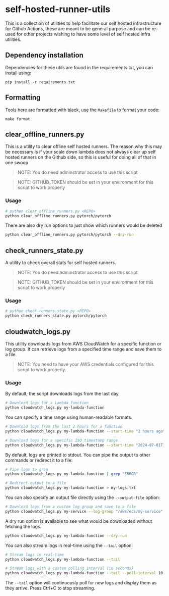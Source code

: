# self-hosted-runner-utils

This is a collection of utilities to help facilitate our self hosted infrastructure for Github Actions,
these are meant to be general purpose and can be re-used for other projects wishing to have some level
of self hosted infra utilities.

## Dependency installation

Dependencies for these utils are found in the requirements.txt, you can install using:

```
pip install -r requirements.txt
```

## Formatting

Tools here are formatted with black, use the `Makefile` to format your code:

```
make format
```

## clear_offline_runners.py

This is a utility to clear offline self hosted runners. The reason why this may be necessary is if your
scale down lambda does not always clear up self hosted runners on the Github side, so this is useful for
doing all of that in one swoop

> NOTE: You do need adminstrator access to use this script

> NOTE: GITHUB_TOKEN should be set in your environment for this script to work properly

### Usage

```bash
# python clear_offline_runners.py <REPO>
python clear_offline_runners.py pytorch/pytorch
```

There are also dry run options to just show which runners would be deleted


```bash
python clear_offline_runners.py pytorch/pytorch --dry-run
```

## check_runners_state.py

A utility to check overall stats for self hosted runners.

> NOTE: You do need adminstrator access to use this script

> NOTE: GITHUB_TOKEN should be set in your environment for this script to work properly

### Usage

```bash
# python check_runners_state.py <REPO>
python check_runners_state.py pytorch/pytorch
```

## cloudwatch_logs.py

This utility downloads logs from AWS CloudWatch for a specific function or log group. It can retrieve logs from a specified time range and save them to a file.

> NOTE: You need to have your AWS credentials configured for this script to work properly.

### Usage

By default, the script downloads logs from the last day.

```bash
# Download logs for a Lambda function
python cloudwatch_logs.py my-lambda-function
```

You can specify a time range using human-readable formats.

```bash
# Download logs from the last 2 hours for a function
python cloudwatch_logs.py my-lambda-function --start-time "2 hours ago" --end-time "now"

# Download logs for a specific ISO timestamp range
python cloudwatch_logs.py my-lambda-function --start-time "2024-07-01T10:00:00" --end-time "2024-07-01T12:00:00"
```

By default, logs are printed to stdout. You can pipe the output to other commands or redirect it to a file:

```bash
# Pipe logs to grep
python cloudwatch_logs.py my-lambda-function | grep "ERROR"

# Redirect output to a file
python cloudwatch_logs.py my-lambda-function > my-logs.txt
```

You can also specify an output file directly using the `--output-file` option:

```bash
# Download logs from a custom log group and save to a file
python cloudwatch_logs.py my-service --log-group "/aws/ecs/my-service" --output-file my-service.log
```

A dry run option is available to see what would be downloaded without fetching the logs.

```bash
python cloudwatch_logs.py my-lambda-function --dry-run
```

You can also stream logs in real-time using the `--tail` option:

```bash
# Stream logs in real-time
python cloudwatch_logs.py my-lambda-function --tail

# Stream logs with a custom polling interval (in seconds)
python cloudwatch_logs.py my-lambda-function --tail --poll-interval 10
```

The `--tail` option will continuously poll for new logs and display them as they arrive. Press Ctrl+C to stop streaming.

